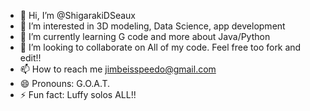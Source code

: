 - 👋 Hi, I’m @ShigarakiDSeaux
- 👀 I’m interested in 3D modeling, Data Science, app development
- 🌱 I’m currently learning G code and more about Java/Python
- 💞️ I’m looking to collaborate on All of my code. Feel free too fork and edit!!
- 📫 How to reach me jimbeisspeedo@gmail.com
- 😄 Pronouns: G.O.A.T.
- ⚡ Fun fact: Luffy solos ALL!!

<!---
ShigarakiDSeaux/ShigarakiDSeaux is a ✨ special ✨ repository because its `README.md` (this file) appears on your GitHub profile.
You can click the Preview link to take a look at your changes.
--->
